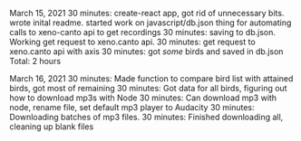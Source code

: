 March 15, 2021
30 minutes: create-react app, got rid of unnecessary bits. wrote inital readme.
started work on javascript/db.json thing for automating calls to xeno-canto api to get recordings
30 minutes: saving to db.json. Working get request to xeno.canto api.
30 minutes: get request to xeno.canto api with axis
30 minutes: got _some_ birds and saved in db.json
Total: 2 hours

March 16, 2021
30 minutes: Made function to compare bird list with attained birds, got most of remaining
30 minutes: Got data for all birds, figuring out how to download mp3s with Node
30 minutes: Can download mp3 with node, rename file, set default mp3 player to Audacity
30 minutes: Downloading batches of mp3 files.
30 minutes: Finished downloading all, cleaning up blank files
